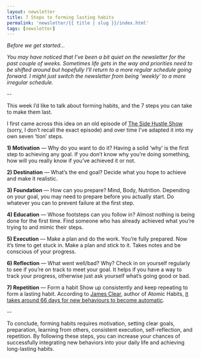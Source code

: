 ```yaml
---
layout: newsletter
title: 7 Steps to forming lasting habits
permalink: 'newsletter/{{ title | slug }}/index.html'
tags: [newsletter]
---
```


*Before we get started...*

*You may have noticed that I’ve been a bit quiet on the newsletter for the past couple of weeks. Sometimes life gets in the way and priorities need to be shifted around but hopefully I’ll return to a more regular schedule going forward. I might just switch the newsletter from being ‘weekly’ to a more irregular schedule.*

--

This week I’d like to talk about forming habits, and the 7 steps you can take to make them last.

I first came across this idea on an old episode of [The Side Hustle Show](https://www.sidehustlenation.com/side-hustle-show/) (sorry, I don’t recall the exact episode) and over time I’ve adapted it into my own seven ‘tion’ steps.

**1) Motivation** — Why do you want to do it?
Having a solid ‘why’ is the first step to achieving any goal. If you don’t know why you’re doing something, how will you really know if you’ve achieved it or not.

**2) Destination** — What’s the end goal?
Decide what you hope to achieve and make it realistic.

**3) Foundation** — How can you prepare? Mind, Body, Nutrition.
Depending on your goal, you may need to prepare before you actually start. Do whatever you can to prevent failure at the first step.

**4) Education** — Whose footsteps can you follow in?
Almost nothing is being done for the first time. Find someone who has already achieved what you’re trying to and mimic their steps.

**5) Execution** — Make a plan and do the work.
You’re fully prepared. Now it’s time to get stuck in. Make a plan and stick to it. Takes notes and be conscious of your progress.

**6) Reflection** — What went well/bad? Why?
Check in on yourself regularly to see if you’re on track to meet your goal. It helps if you have a way to track your progress, otherwise just ask yourself what’s going good or bad.

**7) Repetition** — Form a habit
Show up consistently and keep repeating to form a lasting habit. According to [James Clear](https://amzn.to/3FxsU4X), author of Atomic Habits, [it takes around 66 days for new behaviours to become automatic](https://jamesclear.com/new-habit#:~:text=On%20average%2C%20it%20takes%20more,to%20form%20a%20new%20habit).

--

To conclude, forming habits requires motivation, setting clear goals, preparation, learning from others, consistent execution, self-reflection, and repetition. By following these steps, you can increase your chances of successfully integrating new behaviors into your daily life and achieving long-lasting habits.